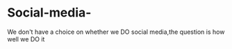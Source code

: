 # Social-media-
We don't have a choice on whether we DO social media,the question is how well we DO it
